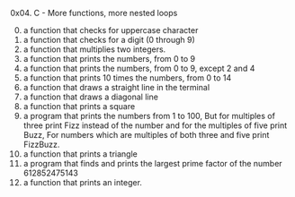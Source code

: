 0x04. C - More functions, more nested loops

0. a function that checks for uppercase character
1. a function that checks for a digit (0 through 9)
2. a function that multiplies two integers.
3. a function that prints the numbers, from 0 to 9
4. a function that prints the numbers, from 0 to 9, except 2 and 4
5. a function that prints 10 times the numbers, from 0 to 14
6. a function that draws a straight line in the terminal
7. a function that draws a diagonal line
8. a function that prints a square
9. a program that prints the numbers from 1 to 100, But for multiples of three print Fizz instead of the number and for the multiples of five print Buzz,  For numbers which are multiples of both three and five print FizzBuzz.
10. a function that prints a triangle
11. a program that finds and prints the largest prime factor of the number 612852475143
12. a function that prints an integer. 
